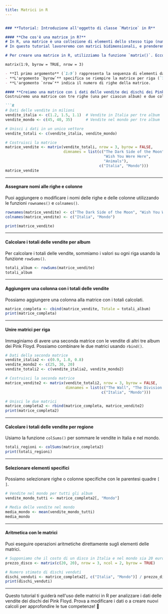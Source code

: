 ```yaml
---
title: Matrici in R
---
```


```markdown

### **Tutorial: Introduzione all'oggetto di classe `Matrice` in R**

#### **Che cos'è una matrice in R?**
# In R, una matrice è una collezione di elementi dello stesso tipo (numerico, carattere o logico) disposti in un numero fisso di righe e colonne.
# In questo tutorial lavoreremo con matrici bidimensionali, e prenderemo come spunto alcuni dischi famosi dei Pink Floyd

# Per creare una matrice in R, utilizziamo la funzione `matrix()`. Ecco un esempio:

matrix(1:9, byrow = TRUE, nrow = 3)

- **Il primo argomento** (`1:9`) rappresenta la sequenza di elementi da disporre nella matrice. È equivalente a `c(1, 2, 3, ..., 9)`.
- **L'argomento `byrow`** specifica se riempire la matrice per riga (`TRUE`) o per colonna (`FALSE`).
- **L'argomento `nrow`** indica il numero di righe della matrice.

#### **Creiamo una matrice con i dati delle vendite dei dischi dei Pink Floyd**
Costruiremo una matrice con tre righe (una per ciascun album) e due colonne (vendite in Italia e nel mondo).

```R
# Dati delle vendite in milioni
vendite_italia <- c(1.2, 1.5, 1.1)  # Vendite in Italia per tre album
vendite_mondo <- c(45, 40, 35)      # Vendite nel mondo per tre album

# Unisci i dati in un unico vettore
vendite_totali <- c(vendite_italia, vendite_mondo)

# Costruisci la matrice
matrice_vendite <- matrix(vendite_totali, nrow = 3, byrow = FALSE,
                          dimnames = list(c("The Dark Side of the Moon", 
                                            "Wish You Were Here", 
                                            "Animals"), 
                                          c("Italia", "Mondo")))
matrice_vendite
```

---

#### **Assegnare nomi alle righe e colonne**
Puoi aggiungere o modificare i nomi delle righe e delle colonne utilizzando le funzioni `rownames()` e `colnames()`.

```R
rownames(matrice_vendite) <- c("The Dark Side of the Moon", "Wish You Were Here", "Animals")
colnames(matrice_vendite) <- c("Italia", "Mondo")

print(matrice_vendite)
```

---

#### **Calcolare i totali delle vendite per album**
Per calcolare i totali delle vendite, sommiamo i valori su ogni riga usando la funzione `rowSums()`.

```R
totali_album <- rowSums(matrice_vendite)
totali_album
```

---

#### **Aggiungere una colonna con i totali delle vendite**
Possiamo aggiungere una colonna alla matrice con i totali calcolati.

```R
matrice_completa <- cbind(matrice_vendite, Totale = totali_album)
print(matrice_completa)
```

---

#### **Unire matrici per riga**
Immaginiamo di avere una seconda matrice con le vendite di altri tre album dei Pink Floyd. Possiamo combinare le due matrici usando `rbind()`.

```R
# Dati della seconda matrice
vendite_italia2 <- c(0.9, 1.0, 0.8)
vendite_mondo2 <- c(25, 30, 20)
vendite_totali2 <- c(vendite_italia2, vendite_mondo2)

# Costruisci la seconda matrice
matrice_vendite2 <- matrix(vendite_totali2, nrow = 3, byrow = FALSE,
                           dimnames = list(c("The Wall", "The Division Bell", "A Momentary Lapse of Reason"), 
                                           c("Italia", "Mondo")))

# Unisci le due matrici
matrice_completa2 <- rbind(matrice_completa, matrice_vendite2)
print(matrice_completa2)
```

---

#### **Calcolare i totali delle vendite per regione**
Usiamo la funzione `colSums()` per sommare le vendite in Italia e nel mondo.

```R
totali_regioni <- colSums(matrice_completa2)
print(totali_regioni)
```

---

#### **Selezionare elementi specifici**
Possiamo selezionare righe o colonne specifiche con le parentesi quadre `[ ]`.

```R
# Vendite nel mondo per tutti gli album
vendite_mondo_tutti <- matrice_completa2[, "Mondo"]

# Media delle vendite nel mondo
media_mondo <- mean(vendite_mondo_tutti)
media_mondo
```

---

#### **Aritmetica con le matrici**
Puoi eseguire operazioni aritmetiche direttamente sugli elementi delle matrici.

```R
# Supponiamo che il costo di un disco in Italia e nel mondo sia 20 euro
prezzo_disco <- matrix(c(20, 20), nrow = 3, ncol = 2, byrow = TRUE)

# Numero stimato di dischi venduti
dischi_venduti <- matrice_completa2[, c("Italia", "Mondo")] / prezzo_disco
print(dischi_venduti)
```

---

Questo tutorial ti guiderà nell'uso delle matrici in R per analizzare i dati delle vendite dei dischi dei Pink Floyd. Prova a modificare i dati o a creare nuovi calcoli per approfondire le tue competenze! 🎸
